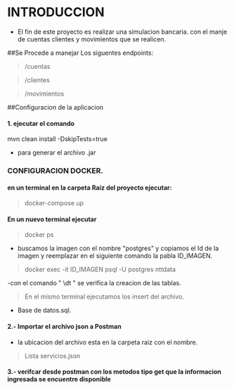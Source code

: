 # INTRODUCCION
- El fin de este proyecto es realizar una simulacion 
bancaria. con el manje de cuentas clientes y movimientos que se realicen.

##Se Procede a manejar Los siguentes endpoints:
> /cuentas

> /clientes

> /movimientos

##Configuracion de la aplicacion

#### 1. ejecutar el comando
mvn clean install -DskipTests=true 
- para generar el archivo .jar
### CONFIGURACION DOCKER.

#### en un terminal en la carpeta Raiz del proyecto ejecutar:
> docker-compose up
#### En un nuevo terminal ejecutar
> docker ps
- buscamos la imagen con el nombre "postgres"
y copiamos el Id de la imagen y reemplazar en el siguiente comando la pabla ID_IMAGEN.
>docker exec -it ID_IMAGEN psql -U postgres nttdata

-con el comando " \dt " se verifica la creacion de las tablas.

>En el mismo terminal ejecutamos los insert del archivo.
- Base de datos.sql.

#### 2.- Importar el archivo json a Postman 
 - la ubicacion del archivo esta en la carpeta raiz con el nombre.
>Lista servicios.json

#### 3.- verifcar desde postman con los metodos tipo get que la informacion ingresada se encuentre disponible
